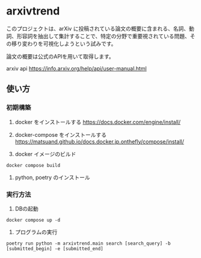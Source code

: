 # arxivtrend

このプロジェクトは、arXiv に投稿されている論文の概要に含まれる、名詞、動詞、形容詞を抽出して集計することで、特定の分野で重要視されている問題、その移り変わりを可視化しようという試みです。

論文の概要は公式のAPIを用いて取得します。

arxiv api https://info.arxiv.org/help/api/user-manual.html

## 使い方

### 初期構築

1. docker をインストールする https://docs.docker.com/engine/install/
1. docker-compose をインストールする https://matsuand.github.io/docs.docker.jp.onthefly/compose/install/

1. docker イメージのビルド
```
docker compose build
```

1. python, poetry のインストール

### 実行方法

1. DBの起動
```
docker compose up -d
```

1. プログラムの実行
```
poetry run python -m arxivtrend.main search [search_query] -b [submitted_begin] -e [submitted_end]
```
